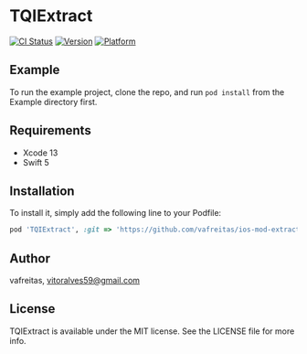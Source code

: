 
# TQIExtract

[![CI Status](https://img.shields.io/travis/tqi-valves/DIOExtract.svg?style=flat)](https://travis-ci.org/tqi-valves/DIOExtract)
[![Version](https://img.shields.io/badge/pod-v1.0.0-blue)](https://github.com/vafreitas/ios-mod-extract)
[![Platform](https://img.shields.io/badge/platform-ios-lightgrey)](https://github.com/vafreitas/ios-mod-extract)

## Example

To run the example project, clone the repo, and run `pod install` from the Example directory first.

## Requirements

- Xcode 13
- Swift 5

## Installation

To install it, simply add the following line to your Podfile:

```ruby
pod 'TQIExtract', :git => 'https://github.com/vafreitas/ios-mod-extract.git'
```

## Author

vafreitas, vitoralves59@gmail.com

## License

TQIExtract is available under the MIT license. See the LICENSE file for more info.
